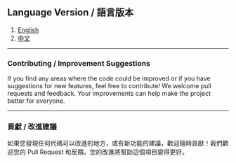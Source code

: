 ## Language Version / 語言版本

1. [English](https://github.com/LoveDoLove/EDGE-CDN/blob/main/README-EN.md)
2. [中文](https://github.com/LoveDoLove/EDGE-CDN/blob/main/README-CN.md)

---

### Contributing / Improvement Suggestions

If you find any areas where the code could be improved or if you have suggestions for new features, feel free to contribute! We welcome pull requests and feedback. Your improvements can help make the project better for everyone.

---

### 貢獻 / 改進建議

如果您發現任何代碼可以改進的地方，或有新功能的建議，歡迎隨時貢獻！我們歡迎您的 Pull Request 和反饋。您的改進將幫助這個項目變得更好。
